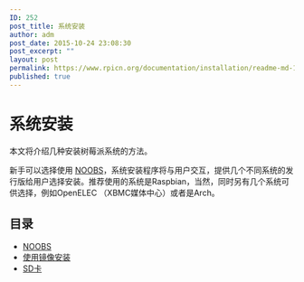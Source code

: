 ```yaml
---
ID: 252
post_title: 系统安装
author: adm
post_date: 2015-10-24 23:08:30
post_excerpt: ""
layout: post
permalink: https://www.rpicn.org/documentation/installation/readme-md-14/
published: true
---
```

# 系统安装

本文将介绍几种安装树莓派系统的方法。

新手可以选择使用 [NOOBS](../noobs.md)，系统安装程序将与用户交互，提供几个不同系统的发行版给用户选择安装。推荐使用的系统是Raspbian，当然，同时另有几个系统可供选择，例如OpenELEC （XBMC媒体中心）或者是Arch。

## 目录

- [NOOBS](../noobs.md)
- [使用镜像安装](../installing-images/README.md)
- [SD卡](../sd-cards.md)
